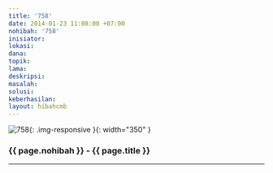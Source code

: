 ```yaml
---
title: '758'
date: 2014-01-23 11:08:00 +07:00
nohibah: '758'
inisiator: 
lokasi: 
dana: 
topik: 
lama: 
deskripsi: 
masalah: 
solusi: 
keberhasilan: 
layout: hibahcmb
---
```


![758](/static/img/hibahcmb/758.png){: .img-responsive }{: width="350" }

### {{ page.nohibah }} - {{ page.title }}

---
